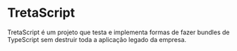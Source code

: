# TretaScript
TretaScript é um projeto que testa e implementa formas de fazer bundles de TypeScript sem destruir toda a aplicação legado da empresa.
